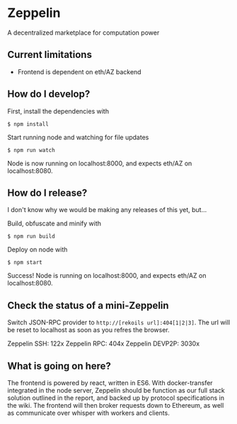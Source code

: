 # Zeppelin
A decentralized marketplace for computation power

## Current limitations
- Frontend is dependent on eth/AZ backend

## How do I develop?
First, install the dependencies with

    $ npm install

Start running node and watching for file updates

    $ npm run watch

Node is now running on localhost:8000, and expects eth/AZ on localhost:8080.

## How do I release?
I don't know why we would be making any releases of this yet, but...

Build, obfuscate and minify with

    $ npm run build

Deploy on node with

    $ npm start

Success! Node is running on localhost:8000, and expects eth/AZ on localhost:8080.

## Check the status of a mini-Zeppelin
Switch JSON-RPC provider to `http://[rekoils url]:404[1|2|3]`. The url will be reset to localhost as soon as you refres the browser.

Zeppelin SSH: 122x
Zeppelin RPC: 404x
Zeppelin DEVP2P: 3030x

## What is going on here?
The frontend is powered by react, written in ES6.
With docker-transfer integrated in the node server, Zeppelin should be function as our full stack solution outlined in the report, and backed up by protocol specifications in the wiki.
The frontend will then broker requests down to Ethereum, as well as communicate over whisper with workers and clients.
